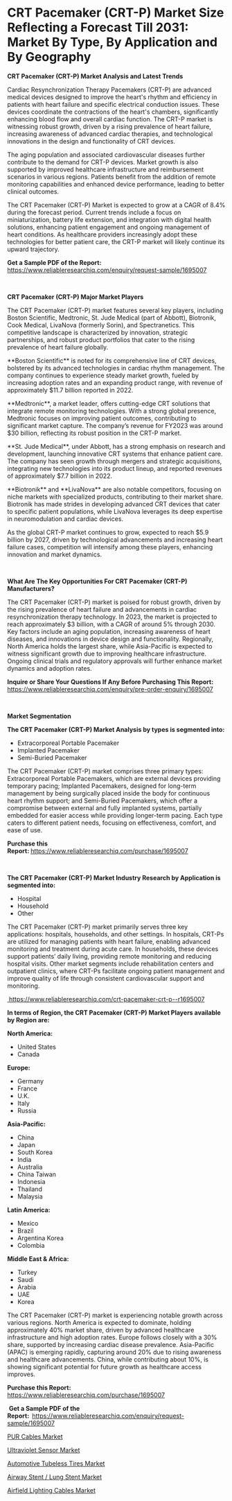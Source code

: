 <p><h1>CRT Pacemaker (CRT-P) Market Size Reflecting a Forecast Till 2031: Market By Type, By Application and By Geography</h1></p><p><strong>CRT Pacemaker (CRT-P) Market Analysis and Latest Trends</strong></p>
<p><p>Cardiac Resynchronization Therapy Pacemakers (CRT-P) are advanced medical devices designed to improve the heart's rhythm and efficiency in patients with heart failure and specific electrical conduction issues. These devices coordinate the contractions of the heart's chambers, significantly enhancing blood flow and overall cardiac function. The CRT-P market is witnessing robust growth, driven by a rising prevalence of heart failure, increasing awareness of advanced cardiac therapies, and technological innovations in the design and functionality of CRT devices.</p><p>The aging population and associated cardiovascular diseases further contribute to the demand for CRT-P devices. Market growth is also supported by improved healthcare infrastructure and reimbursement scenarios in various regions. Patients benefit from the addition of remote monitoring capabilities and enhanced device performance, leading to better clinical outcomes.</p><p>The CRT Pacemaker (CRT-P) Market is expected to grow at a CAGR of 8.4% during the forecast period. Current trends include a focus on miniaturization, battery life extension, and integration with digital health solutions, enhancing patient engagement and ongoing management of heart conditions. As healthcare providers increasingly adopt these technologies for better patient care, the CRT-P market will likely continue its upward trajectory.</p></p>
<p><strong>Get a Sample PDF of the Report:&nbsp;</strong> <a href="https://www.reliableresearchiq.com/enquiry/request-sample/1695007?utm_campaign=1124&utm_medium=2&utm_source=Github&utm_content=ia&utm_term=06102024&utm_id=crt-pacemaker-crt-p">https://www.reliableresearchiq.com/enquiry/request-sample/1695007</a></p>
<p>&nbsp;</p>
<p><strong>CRT Pacemaker (CRT-P) Major Market Players</strong></p>
<p><p>The CRT Pacemaker (CRT-P) market features several key players, including Boston Scientific, Medtronic, St. Jude Medical (part of Abbott), Biotronik, Cook Medical, LivaNova (formerly Sorin), and Spectranetics. This competitive landscape is characterized by innovation, strategic partnerships, and robust product portfolios that cater to the rising prevalence of heart failure globally.</p><p>**Boston Scientific** is noted for its comprehensive line of CRT devices, bolstered by its advanced technologies in cardiac rhythm management. The company continues to experience steady market growth, fueled by increasing adoption rates and an expanding product range, with revenue of approximately $11.7 billion reported in 2022.</p><p>**Medtronic**, a market leader, offers cutting-edge CRT solutions that integrate remote monitoring technologies. With a strong global presence, Medtronic focuses on improving patient outcomes, contributing to significant market capture. The company’s revenue for FY2023 was around $30 billion, reflecting its robust position in the CRT-P market.</p><p>**St. Jude Medical**, under Abbott, has a strong emphasis on research and development, launching innovative CRT systems that enhance patient care. The company has seen growth through mergers and strategic acquisitions, integrating new technologies into its product lineup, and reported revenues of approximately $7.7 billion in 2022.</p><p>**Biotronik** and **LivaNova** are also notable competitors, focusing on niche markets with specialized products, contributing to their market share. Biotronik has made strides in developing advanced CRT devices that cater to specific patient populations, while LivaNova leverages its deep expertise in neuromodulation and cardiac devices.</p><p>As the global CRT-P market continues to grow, expected to reach $5.9 billion by 2027, driven by technological advancements and increasing heart failure cases, competition will intensify among these players, enhancing innovation and market dynamics.</p></p>
<p>&nbsp;</p>
<p><strong>What Are The Key Opportunities For CRT Pacemaker (CRT-P) Manufacturers?</strong></p>
<p><p>The CRT Pacemaker (CRT-P) market is poised for robust growth, driven by the rising prevalence of heart failure and advancements in cardiac resynchronization therapy technology. In 2023, the market is projected to reach approximately $3 billion, with a CAGR of around 5% through 2030. Key factors include an aging population, increasing awareness of heart diseases, and innovations in device design and functionality. Regionally, North America holds the largest share, while Asia-Pacific is expected to witness significant growth due to improving healthcare infrastructure. Ongoing clinical trials and regulatory approvals will further enhance market dynamics and adoption rates.</p></p>
<p><strong>Inquire or Share Your Questions If Any Before Purchasing This Report:</strong> <a href="https://www.reliableresearchiq.com/enquiry/pre-order-enquiry/1695007?utm_campaign=1124&utm_medium=2&utm_source=Github&utm_content=ia&utm_term=06102024&utm_id=crt-pacemaker-crt-p">https://www.reliableresearchiq.com/enquiry/pre-order-enquiry/1695007</a></p>
<p>&nbsp;</p>
<p><strong>Market Segmentation</strong></p>
<p><strong>The CRT Pacemaker (CRT-P) Market Analysis by types is segmented into:</strong></p>
<p><ul><li>Extracorporeal Portable Pacemaker</li><li>Implanted Pacemaker</li><li>Semi-Buried Pacemaker</li></ul></p>
<p><p>The CRT Pacemaker (CRT-P) market comprises three primary types: Extracorporeal Portable Pacemakers, which are external devices providing temporary pacing; Implanted Pacemakers, designed for long-term management by being surgically placed inside the body for continuous heart rhythm support; and Semi-Buried Pacemakers, which offer a compromise between external and fully implanted systems, partially embedded for easier access while providing longer-term pacing. Each type caters to different patient needs, focusing on effectiveness, comfort, and ease of use.</p></p>
<p><strong>Purchase this Report:&nbsp;</strong><a href="https://www.reliableresearchiq.com/purchase/1695007?utm_campaign=1124&utm_medium=2&utm_source=Github&utm_content=ia&utm_term=06102024&utm_id=crt-pacemaker-crt-p">https://www.reliableresearchiq.com/purchase/1695007</a></p>
<p>&nbsp;</p>
<p><strong>The CRT Pacemaker (CRT-P) Market Industry Research by Application is segmented into:</strong></p>
<p><ul><li>Hospital</li><li>Household</li><li>Other</li></ul></p>
<p><p>The CRT Pacemaker (CRT-P) market primarily serves three key applications: hospitals, households, and other settings. In hospitals, CRT-Ps are utilized for managing patients with heart failure, enabling advanced monitoring and treatment during acute care. In households, these devices support patients’ daily living, providing remote monitoring and reducing hospital visits. Other market segments include rehabilitation centers and outpatient clinics, where CRT-Ps facilitate ongoing patient management and improve quality of life through consistent cardiovascular support and monitoring.</p></p>
<p><a href="https://www.reliableresearchiq.com/crt-pacemaker-crt-p--r1695007?utm_campaign=1124&utm_medium=2&utm_source=Github&utm_content=ia&utm_term=06102024&utm_id=crt-pacemaker-crt-p">&nbsp;https://www.reliableresearchiq.com/crt-pacemaker-crt-p--r1695007</a></p>
<p><strong>In terms of Region, the CRT Pacemaker (CRT-P) Market Players available by Region are:</strong></p>
<p>
    <p> <strong> North America: </strong>
        <ul>
            <li>United States</li>
            <li>Canada</li>
        </ul>
        </p> 
    <p> <strong> Europe: </strong>
        <ul>
            <li>Germany</li>
            <li>France</li>
            <li>U.K.</li>
            <li>Italy</li>
            <li>Russia</li>
        </ul>
        </p> 
    <p> <strong> Asia-Pacific: </strong>
        <ul>
            <li>China</li>
            <li>Japan</li>
            <li>South Korea</li>
            <li>India</li>
            <li>Australia</li>
            <li>China Taiwan</li>
            <li>Indonesia</li>
            <li>Thailand</li>
            <li>Malaysia</li>
        </ul>
        </p> 
    <p> <strong> Latin America: </strong>
        <ul>
            <li>Mexico</li>
            <li>Brazil</li>
            <li>Argentina Korea</li>
            <li>Colombia</li>
        </ul>
        </p> 
    <p> <strong> Middle East & Africa: </strong>
        <ul>
            <li>Turkey</li>
            <li>Saudi</li>
            <li>Arabia</li>
            <li>UAE</li>
            <li>Korea</li>
        </ul>
    </p>
    </p>
<p><p>The CRT Pacemaker (CRT-P) market is experiencing notable growth across various regions. North America is expected to dominate, holding approximately 40% market share, driven by advanced healthcare infrastructure and high adoption rates. Europe follows closely with a 30% share, supported by increasing cardiac disease prevalence. Asia-Pacific (APAC) is emerging rapidly, capturing around 20% due to rising awareness and healthcare advancements. China, while contributing about 10%, is showing significant potential for future growth as healthcare access improves.</p></p>
<p><strong>Purchase this Report: </strong><a href="https://www.reliableresearchiq.com/purchase/1695007?utm_campaign=1124&utm_medium=2&utm_source=Github&utm_content=ia&utm_term=06102024&utm_id=crt-pacemaker-crt-p">https://www.reliableresearchiq.com/purchase/1695007</a></p>
<p>&nbsp;<strong>Get a Sample PDF of the Report:&nbsp;&nbsp;</strong><a href="https://www.reliableresearchiq.com/enquiry/request-sample/1695007?utm_campaign=1124&utm_medium=2&utm_source=Github&utm_content=ia&utm_term=06102024&utm_id=crt-pacemaker-crt-p">https://www.reliableresearchiq.com/enquiry/request-sample/1695007</a></p>
<p><strong></strong></p>
<p><p><a href="https://issuu.com/reportprime-2/docs/pur-cables-market-size-2030.pptx_ee519cbff84b52?utm_campaign=1124&utm_medium=2&utm_source=Github&utm_content=ia&utm_term=06102024&utm_id=crt-pacemaker-crt-p">PUR Cables Market</a></p><p><a href="https://www.linkedin.com/pulse/competitive-intelligence-ultraviolet-sensor-market-key-players-a41fe?utm_campaign=1124&utm_medium=2&utm_source=Github&utm_content=ia&utm_term=06102024&utm_id=crt-pacemaker-crt-p">Ultraviolet Sensor Market</a></p><p><a href="https://www.linkedin.com/pulse/pulse-automotive-tubeless-tires-rhythms-change-market-ql1ie?utm_campaign=1124&utm_medium=2&utm_source=Github&utm_content=ia&utm_term=06102024&utm_id=crt-pacemaker-crt-p">Automotive Tubeless Tires Market</a></p><p><a href="https://github.com/wwwkeltoum/Market-Research-Report-List-5/blob/main/airway-stent-lung-stent-market.md?utm_campaign=1124&utm_medium=2&utm_source=Github&utm_content=ia&utm_term=06102024&utm_id=crt-pacemaker-crt-p">Airway Stent / Lung Stent Market</a></p><p><a href="https://issuu.com/reportprime-2/docs/airfield-lighting-cables-market-siz_36fdcfd97c733f?utm_campaign=1124&utm_medium=2&utm_source=Github&utm_content=ia&utm_term=06102024&utm_id=crt-pacemaker-crt-p">Airfield Lighting Cables Market</a></p></p>